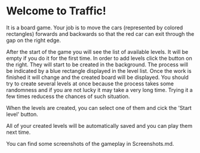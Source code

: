 # Welcome to Traffic!
It is a board game. Your job is to move the cars (represented by colored rectangles) forwards and backwards so that the red car can exit through the gap on the right edge.

After the start of the game you will see the list of available levels. It will be empty if you do it for the first time. In order to add levels click the button on the right. They will start to be created in the background. The process will be indicated by a blue rectangle displayed in the level list. Once the work is finished it will change and the created board will be displayed. You should try to create several levels at once because the process takes some randomness and if you are not lucky it may take a very long time. Trying it a few times reducess the chances of such situation.

When the levels are created, you can select one of them and cick the 'Start level' button.

All of your created levels will be automatically saved and you can play them next time.

You can find some screenshots of the gameplay in Screenshots.md.
